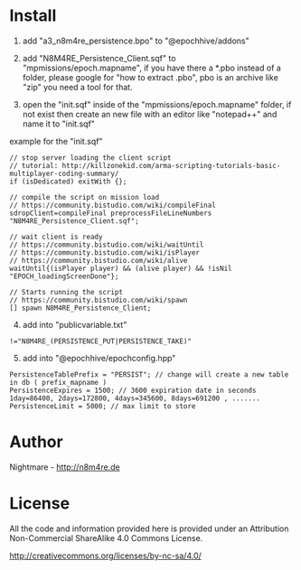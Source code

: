 # Install
1. add  "a3_n8m4re_persistence.bpo"  to  "@epochhive/addons"

2. add "N8M4RE_Persistence_Client.sqf" to "mpmissions/epoch.mapname", if you have there a *.pbo instead of a folder, please google for "how to extract .pbo", pbo is an archive like "zip" you need a tool for that.

3. open the "init.sqf" inside of the "mpmissions/epoch.mapname" folder, if not exist then create an new file with an editor like "notepad++" and name it to "init.sqf"

example for the "init.sqf"

```
// stop server loading the client script
// tutorial: http://killzonekid.com/arma-scripting-tutorials-basic-multiplayer-coding-summary/  
if (isDedicated) exitWith {}; 

// compile the script on mission load
// https://community.bistudio.com/wiki/compileFinal
sdropClient=compileFinal preprocessFileLineNumbers "N8M4RE_Persistence_Client.sqf";

// wait client is ready 
// https://community.bistudio.com/wiki/waitUntil
// https://community.bistudio.com/wiki/isPlayer
// https://community.bistudio.com/wiki/alive
waitUntil{(isPlayer player) && (alive player) && !isNil "EPOCH_loadingScreenDone"};

// Starts running the script
// https://community.bistudio.com/wiki/spawn
[] spawn N8M4RE_Persistence_Client;
```


4. add into "publicvariable.txt"

```
!="N8M4RE_(PERSISTENCE_PUT|PERSISTENCE_TAKE)"
```


5. add into "@epochhive/epochconfig.hpp"

```
PersistenceTablePrefix = "PERSIST"; // change will create a new table in db ( prefix_mapname )
PersistenceExpires = 1500; // 3600 expiration date in seconds 1day=86400, 2days=172800, 4days=345600, 8days=691200 , .......
PersistenceLimit = 5000; // max limit to store
```


# Author

Nightmare - http://n8m4re.de


# License

All the code and information provided here is provided under an Attribution Non-Commercial ShareAlike 4.0 Commons License.

http://creativecommons.org/licenses/by-nc-sa/4.0/